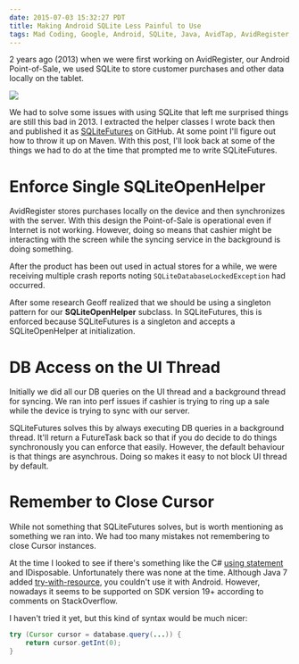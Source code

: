 ```yaml
---
date: 2015-07-03 15:32:27 PDT
title: Making Android SQLite Less Painful to Use
tags: Mad Coding, Google, Android, SQLite, Java, AvidTap, AvidRegister, SQLiteFutures
---
```

2 years ago (2013) when we were first working on AvidRegister, our Android
Point-of-Sale, we used SQLite to store customer purchases and other data locally
on the tablet.

[![][4]][4]

We had to solve some issues with using SQLite that left me surprised things are
still this bad in 2013. I extracted the helper classes I wrote back then and
published it as [SQLiteFutures][3] on GitHub. At some point I'll figure out how
to throw it up on Maven. With this post, I'll look back at some of the things
we had to do at the time that prompted me to write SQLiteFutures.


# Enforce Single SQLiteOpenHelper

AvidRegister stores purchases locally on the device and then synchronizes with
the server. With this design the Point-of-Sale is operational even if Internet
is not working. However, doing so means that cashier might be interacting with
the screen while the syncing service in the background is doing something.

After the product has been out used in actual stores for a while, we were
receiving multiple crash reports noting `SQLiteDatabaseLockedException` had
occurred.

After some research Geoff realized that we should be using a singleton pattern
for our **SQLiteOpenHelper** subclass. In SQLiteFutures, this is enforced
because SQLiteFutures is a singleton and accepts a SQLiteOpenHelper at
initialization.


# DB Access on the UI Thread

Initially we did all our DB queries on the UI thread and a background thread
for syncing. We ran into perf issues if cashier is trying to ring up a sale
while the device is trying to sync with our server.

SQLiteFutures solves this by always executing DB queries in a background thread.
It'll return a FutureTask back so that if you do decide to do things
synchronously you can enforce that easily. However, the default behaviour is
that things are asynchrous. Doing so makes it easy to not block UI thread by
default.


# Remember to Close Cursor

While not something that SQLiteFutures solves, but is worth mentioning as
something we ran into. We had too many mistakes not remembering to close Cursor
instances.

At the time I looked to see if there's something like the C# [using
statement][1] and IDisposable. Unfortunately there was none at the time.
Although Java 7 added [try-with-resource][2], you couldn't use it with Android.
However, nowadays it seems to be supported on SDK version 19+ according to
comments on StackOverflow.

I haven't tried it yet, but this kind of syntax would be much nicer:

```java
try (Cursor cursor = database.query(...)) {
    return cursor.getInt(0);
}
```

  [1]: https://msdn.microsoft.com/en-us/library/yh598w02.aspx
  [2]: http://docs.oracle.com/javase/tutorial/essential/exceptions/tryResourceClose.html
  [3]: https://github.com/dannysu/sqlitefutures
  [4]: //imagedatastore.appspot.com/ahBzfmltYWdlZGF0YXN0b3Jlcg4LEgVpbWFnZRj58-oDDA
